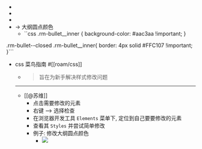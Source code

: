 - 
- 
- 
- -> 大纲圆点颜色
    - ``css
.rm-bullet__inner {
    background-color: #aac3aa !important;
}

.rm-bullet--closed .rm-bullet__inner{
  border: 4px solid #FFC107 !important;
}```
- css 菜鸟指南 #[[roam/css]]
    - > 旨在为新手解决样式修改问题
    - ---
    - [[@苏维]]
        - 点击需要修改的元素
        - 右键 --> 选择检查
        - 在浏览器开发工具 `Elements` 菜单下, 定位到自己要要修改的元素
        - 查看其 `Styles` 并尝试简单修改
        - 例子: 修改大纲圆点颜色
            - ![](https://firebasestorage.googleapis.com/v0/b/firescript-577a2.appspot.com/o/imgs%2Fapp%2FRoamCN%2FVTycVYeZfM.png?alt=media&token=3941efdd-8c4a-466d-9d05-d3493ccbac7b)
